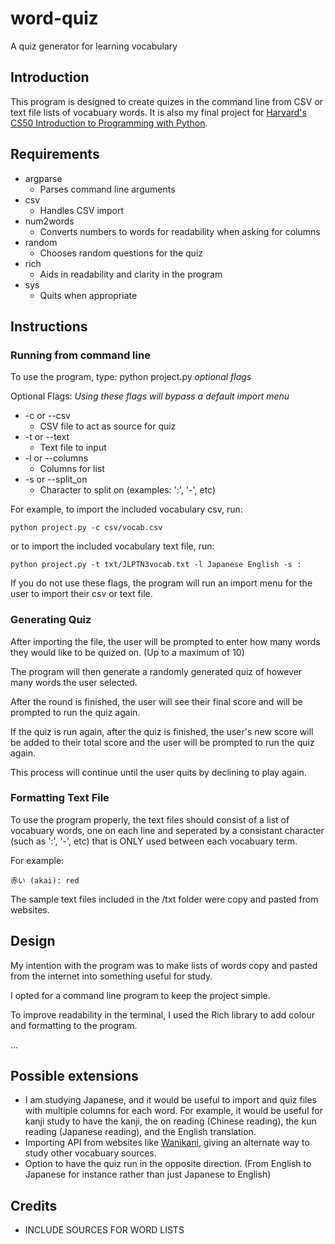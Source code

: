# word-quiz
A quiz generator for learning vocabulary

## Introduction
This program is designed to create quizes in the command line from CSV or text file lists of vocabuary words. It is also my final project for [Harvard's CS50 Introduction to Programming with Python](https://cs50.harvard.edu/python/).

## Requirements
- argparse
    - Parses command line arguments
- csv
    - Handles CSV import
- num2words
    - Converts numbers to words for readability when asking for columns
- random
    - Chooses random questions for the quiz
- rich
    - Aids in readability and clarity in the program
- sys
    - Quits when appropriate

## Instructions
### Running from command line
To use the program, type:
python project.py *optional flags*

Optional Flags:
*Using these flags will bypass a default import menu*
- -c or --csv
    - CSV file to act as source for quiz
- -t or --text
    - Text file to input
- -l or --columns
    - Columns for list
- -s or --split_on
    - Character to split on (examples: ':', '-', etc)

For example, to import the included vocabulary csv, run:

`python project.py -c csv/vocab.csv`

or to import the included vocabulary text file, run:

`python project.py -t txt/JLPTN3vocab.txt -l Japanese English -s :`

If you do not use these flags, the program will run an import menu for the user to import their csv or text file.
    

### Generating Quiz
After importing the file, the user will be prompted to enter how many words they would like to be quized on. (Up to a maximum of 10)

The program will then generate a randomly generated quiz of however many words the user selected.

After the round is finished, the user will see their final score and will be prompted to run the quiz again.

If the quiz is run again, after the quiz is finished, the user's new score will be added to their total score and the user will be prompted to run the quiz again.

This process will continue until the user quits by declining to play again.

### Formatting Text File
To use the program properly, the text files should consist of a list of vocabuary words, one on each line and seperated by a consistant character (such as ':', '-', etc) that is ONLY used between each vocabuary term.

For example:

```赤い (akai): red```

The sample text files included in the /txt folder were copy and pasted from websites.

## Design
My intention with the program was to make lists of words copy and pasted from the internet into something useful for study.

I opted for a command line program to keep the project simple.

To improve readability in the terminal, I used the Rich library to add colour and formatting to the program.

...

## Possible extensions
- I am studying Japanese, and it would be useful to import and quiz files with multiple columns for each word. For example, it would be useful for kanji study to have the kanji, the on reading (Chinese reading), the kun reading (Japanese reading), and the English translation.
- Importing API from websites like [Wanikani](http://wanikani.com), giving an alternate way to study other vocabuary sources.
- Option to have the quiz run in the opposite direction. (From English to Japanese for instance rather than just Japanese to English)

## Credits
- INCLUDE SOURCES FOR WORD LISTS
